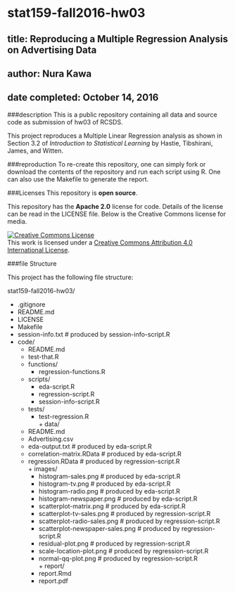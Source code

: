 # stat159-fall2016-hw03
## title: Reproducing a Multiple Regression Analysis on Advertising Data
## author: Nura Kawa
## date completed: October 14, 2016

###description
This is a public repository containing all data and source code as submission of hw03 of RCSDS.

This project reproduces a Multiple Linear Regression analysis as shown in Section 3.2 of _Introduction to Statistical Learning_ by Hastie, Tibshirani, James, and Witten.

###reproduction
To re-create this repository, one can simply fork or download the contents of the repository and run each script using R. One can also use the Makefile to generate the report.

###Licenses
This repository is __open source__.

This repository has the __Apache 2.0__ license for code. Details of the license can be read in the LICENSE file.
Below is the Creative Commons license for media.

<a rel="license" href="http://creativecommons.org/licenses/by/4.0/"><img alt="Creative Commons License" style="border-width:0" src="https://i.creativecommons.org/l/by/4.0/88x31.png" /></a><br />This work is licensed under a <a rel="license" href="http://creativecommons.org/licenses/by/4.0/">Creative Commons Attribution 4.0 International License</a>.


###file Structure

This project has the following file structure:  

stat159-fall2016-hw03/  
+    .gitignore  
+    README.md  
+    LICENSE  
+    Makefile  
+    session-info.txt                     # produced by session-info-script.R  
+    code/  
      + README.md  
      + test-that.R  
      + functions/  
        + regression-functions.R  
      + scripts/  
        + eda-script.R  
        + regression-script.R  
        + session-info-script.R  
      + tests/  
        + test-regression.R  
    + data/  
      + README.md  
      + Advertising.csv  
      + eda-output.txt                      # produced by eda-script.R  
      + correlation-matrix.RData            # produced by eda-script.R  
      + regression.RData                    # produced by regression-script.R  
    + images/  
        + histogram-sales.png                # produced by eda-script.R  
        + histogram-tv.png                   # produced by eda-script.R  
        + histogram-radio.png                # produced by eda-script.R  
        + histogram-newspaper.png            # produced by eda-script.R  
        + scatterplot-matrix.png             # produced by eda-script.R  
        + scatterplot-tv-sales.png           # produced by regression-script.R  
        + scatterplot-radio-sales.png        # produced by regression-script.R  
        + scatterplot-newspaper-sales.png    # produced by regression-script.R  
        + residual-plot.png                  # produced by regression-script.R  
        + scale-location-plot.png            # produced by regression-script.R  
        + normal-qq-plot.png                 # produced by regression-script.R  
    + report/  
        + report.Rmd  
        + report.pdf  




